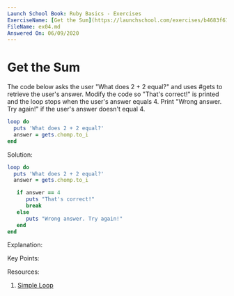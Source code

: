 ```yaml
---
Launch School Book: Ruby Basics - Exercises
ExerciseName: [Get the Sum](https://launchschool.com/exercises/b4683f61)
FileName: ex04.md
Answered On: 06/09/2020
---
```


# Get the Sum
The code below asks the user "What does 2 + 2 equal?" and uses #gets to retrieve 
the user's answer. Modify the code so "That's correct!" is printed and the loop 
stops when the user's answer equals 4. Print "Wrong answer. Try again!" if the 
user's answer doesn't equal 4.

```ruby
loop do
  puts 'What does 2 + 2 equal?'
  answer = gets.chomp.to_i
end
```

Solution:
```ruby
loop do
  puts 'What does 2 + 2 equal?'
  answer = gets.chomp.to_i

   if answer == 4
      puts "That's correct!"  
      break
   else 
      puts "Wrong answer. Try again!"
   end
end
```

Explanation: 


Key Points:


Resources:
1. [Simple Loop](https://launchschool.com/books/ruby/read/loops_iterators#simpleloop)
